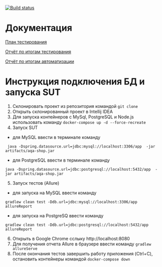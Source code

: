 
[![Build status](https://ci.appveyor.com/api/projects/status/b269cxgr93aol4jo/branch/master?svg=true)](https://ci.appveyor.com/project/IrinaVasilenko88/diploma-qa-11/branch/master)


# Документация
[План тестирования](https://github.com/IrinaVasilenko88/Diploma-QA-11/blob/master/documentation/Plan.md)

[Отчёт по итогам тестирования](https://github.com/IrinaVasilenko88/Diploma-QA-11/blob/master/documentation/Report.md)

[Отчёт по итогам автоматизации](https://github.com/IrinaVasilenko88/Diploma-QA-11/blob/master/documentation/Summary.md)

# Инструкция подключения БД и запуска SUT
1. Склонировать проект из репозитория командой ``` git clone ```
1. Открыть склонированный проект в Intellij IDEA
1. Для запуска контейнеров с MySql, PostgreSQL и Node.js использовать команду ``` docker-compose up -d --force-recreate ```
1. Запуск SUT
- для MySQL ввести в терминале команду

``` java -Dspring.datasource.url=jdbc:mysql://localhost:3306/app  -jar artifacts/aqa-shop.jar```

- для PostgreSQL ввести в терминале команду

``` java -Dspring.datasource.url=jdbc:postgresql://localhost:5432/app  -jar artifacts/aqa-shop.jar ```

5. Запуск тестов (Allure)
-  для запуска на MySQL ввести команду

``` gradlew clean test -Ddb.url=jdbc:mysql://localhost:3306/app allureReport ```

- для запуска на PostgreSQ ввести команду

``` gradlew clean test -Ddb.url=jdbc:postgresql://localhost:5432/app allureReport ```

6. Открыть в Google Chrome сслыку http://localhost:8080
7. Для получения отчета Allure в браузере ввести команду ``` gradlew allureServe ```
8. После окончания тестов завершить работу приложения (Ctrl+C), остановить контейнеры командой ``` docker-compose down ```
